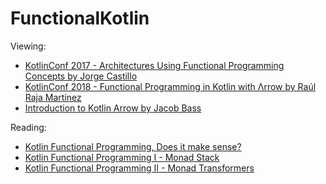 # FunctionalKotlin

Viewing:
* [KotlinConf 2017 - Architectures Using Functional Programming Concepts by Jorge Castillo](https://www.youtube.com/watch?v=qI1ctQ0293o&list=PLBcP-T2upG5Ry-PT0HPGN3rTi65GT2Krv&index=2)
* [KotlinConf 2018 - Functional Programming in Kotlin with Λrrow by Raúl Raja Martínez](https://www.youtube.com/watch?v=VOZZTSuDMFE&list=PLBcP-T2upG5Ry-PT0HPGN3rTi65GT2Krv&index=3)   
* [Introduction to Kotlin Arrow by Jacob Bass](https://www.youtube.com/watch?v=tM2wEI-e80E&list=PLBcP-T2upG5Ry-PT0HPGN3rTi65GT2Krv&index=4)   
 
Reading:
* [Kotlin Functional Programming, Does it make sense?](https://jorgecastillo.dev/kotlin-fp-does-it-make-sense)
* [Kotlin Functional Programming I - Monad Stack](https://jorgecastillo.dev/kotlin-fp-1-monad-stack)
* [Kotlin Functional Programming II - Monad Transformers](https://jorgecastillo.dev/kotlin-fp-2-monad-transformers)

